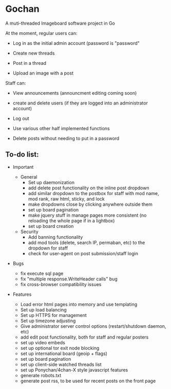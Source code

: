 # Gochan

A muti-threaded Imageboard software project in Go

At the moment, regular users can:

- Log in as the initial admin account (password is "password"

- Create new threads

- Post in a thread

- Upload an image with a post


Staff can:

- View announcements (announcment editing coming soon)

- create and delete users (if they are logged into an administrator account)

- Log out

- Use various other half implemented functions

- Delete posts without needing to put in a password

## To-do list:

+ Important
	* General
		- Set up daemonization
		- add delete post functionality on the inline post dropdown
		- add similar dropdown to the postbox for staff with mod name, mod rank, raw html, sticky, and lock
		- make dropdowns close by clicking anywhere outside them
		- set up board pagination
		- make jquery stuff in manage pages more consistent (no reloading the whole page if in a lightbox)
		- set up board creation
	* Security
		- Add banning functionality
		- add mod tools (delete, search IP, permaban, etc) to the dropdown for staff
		- check for user-agent on post submission/staff login	
		
+ Bugs
	- fix execute sql page
	- fix "multiple response.WriteHeader calls" bug
	- fix cross-browser compatibility issues

+ Features
	- Load error html pages into memory and use templating
	- Set up load balancing
	- Set up HTTPS for management
	- Set up timezone adjusting
	- Give administrator server control options (restart/shutdown daemon, etc)
	- add edit post functionality, both for staff and regular posters
	- set up video embeds
	- set up optional tor exit node blocking
	- set up international board (geoip + flags)
	- set up board pagination
	- set up client-side watched threads list
	- set up Ponychan/4chan-X style javascript features
	- generate robots.txt
	- generate post rss, to be used for recent posts on the front page
